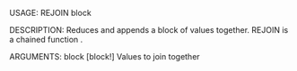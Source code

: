 USAGE:
     REJOIN block 

DESCRIPTION:
     Reduces and appends a block of values together.
     REJOIN is a chained function .

ARGUMENTS:
    block [block!]
        Values to join together
